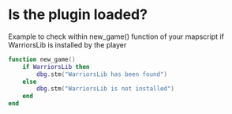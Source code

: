 # Is the plugin loaded?

Example to check within new\_game() function of your mapscript if WarriorsLib is installed by the player

```lua
function new_game()
	if WarriorsLib then
		dbg.stm("WarriorsLib has been found")
	else
		dbg.stm("WarriorsLib is not installed")
	end
end
```

